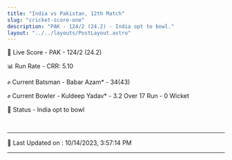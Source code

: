 ```yaml
---
title: "India vs Pakistan, 12th Match"
slug: "cricket-score-one"
description: "PAK - 124/2 (24.2) - India opt to bowl."
layout: "../../layouts/PostLayout.astro"
---
```


🔴 Live Score - PAK - 124/2 (24.2)  

📊 Run Rate - CRR: 5.10  

✊ Current Batsman - Babar Azam* - 34(43)  

✊ Current Bowler - Kuldeep Yadav* - 3.2 Over 17 Run - 0 Wicket  

📑 Status - India opt to bowl

<br />

***

📝 Last Updated on : 10/14/2023, 3:57:14 PM

***

